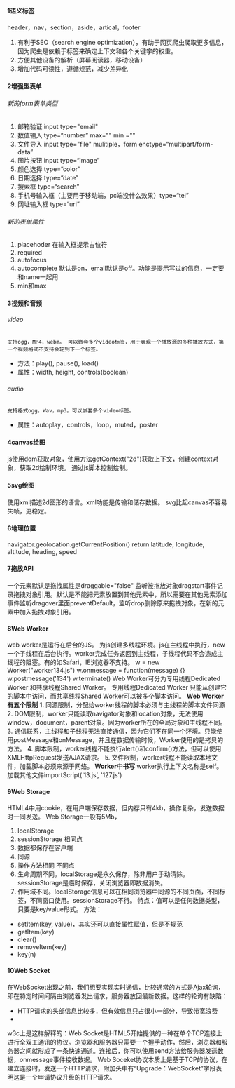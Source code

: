 #### 1语义标签
header，nav，section，aside，artical，footer
1. 有利于SEO（search engine optimization），有助于网页爬虫爬取更多信息，因为爬虫是依赖于标签来确定上下文和各个关键字的权重。
2. 方便其他设备的解析（屏幕阅读器，移动设备）
3. 增加代码可读性，遵循规范，减少差异化

#### 2增强型表单
###### 新的form表单类型
1. 邮箱验证 input type="email"
2. 数值输入 type=“number” max="" min =""
3. 文件导入 input type="file" mulitiple，form enctype=“multipart/form-data”
4. 图片按钮 input type=“image”
5. 颜色选择 type=“color”
6. 日期选择 type=“date”
7. 搜索框 type=“search”
8. 手机号输入框（主要用于移动端，pc端没什么效果）type=“tel”
9. 网址输入框 type=“url”
###### 新的表单属性
1. placehoder 在输入框提示占位符
2. required
3. autofocus
4. autocomplete 默认是on，email默认是off。功能是提示写过的信息，一定要和name一起用
5. min和max

#### 3视频和音频
###### video 
	支持ogg，MP4，webm。 可以嵌套多个video标签，用于表现一个播放源的多种播放方式，第一个视频格式不支持会轮到下一个标签。
- 方法：play(), pause(), load()
- 属性：width, height, controls(boolean)
###### audio
	支持格式ogg，Wav，mp3。可以嵌套多个video标签。
- 属性：autoplay，controls，loop，muted，poster

#### 4canvas绘图
js使用dom获取对象，使用方法getContext("2d")获取上下文，创建context对象，获取2d绘制环境。
通过js脚本控制绘制。

#### 5svg绘图
使用xml描述2d图形的语言。xml功能是传输和储存数据。
svg比起canvas不容易失帧，更稳定。

#### 6地理位置
navigator.geolocation.getCurrentPosition() 
return latitude, longitude, altitude, heading, speed

#### 7拖放API
一个元素默认是拖拽属性是draggable="false"
监听被拖放对象dragstart事件记录拖拽对象引用。默认是不能把元素放置到其他元素中，所以需要在其他元素添加事件监听dragover里面preventDefault，监听drop删除原来拖拽对象，在新的元素中加入拖拽对象引用。

#### 8Web Worker
web worker是运行在后台的JS。
为js创建多线程环境。js在主线程中执行，new一个子线程在后台执行。worker完成任务返回到主线程，子线程代码不会造成主线程的阻塞。有的如Safari，IE浏览器不支持。
w = new Worker("worker134.js")
w.onmessage = function(message) {}
w.postmessage('134')
w.terminate()
Web Worker可分为专用线程Dedicated Worker 和共享线程Shared Worker。
专用线程Dedicated Worker 只能从创建它的脚本中访问，而共享线程Shared Worker可以被多个脚本访问。
**Web Worker有五个限制**
	1. 同源限制，分配给worker线程的脚本必须与主线程的脚本文件同源
	2. DOM限制，worker只能读取navigator对象和location对象，无法使用window，document，parent对象。因为worker所在的全局对象和主线程不同。
	3. 通信联系，主线程和子线程无法直接通信，因为它们不在同一个环境。只能使用postMessage和onMessage，并且在数据传输时候，Worker使用的是拷贝的方法。
	4. 脚本限制，worker线程不能执行alert()和confirm()方法，但可以使用XMLHttpRequest发送AJAX请求。
	5. 文件限制，worker线程不能读取本地文件，加载脚本必须来源于网络。
**Worker中书写**
worker执行上下文名称是self。
加载其他文件importScript(‘13.js’, '127.js')

#### 9Web Storage
HTML4中用cookie，在用户端保存数据，但内存只有4kb，操作复杂，发送数据时一同发送。
Web Storage一般有5Mb，
1. localStorage
2. sessionStorage
相同点
1. 数据都保存在客户端
2. 同源
3. 操作方法相同
不同点
1. 生命周期不同。localStorage是永久保存，除非用户手动清除。sessionStorage是临时保存，关闭浏览器即数据消失。
2. 作用域不同。localStorage信息可以在相同浏览器中同源的不同页面，不同标签，不同窗口使用。sessionStorage不行。
特点：值可以是任何数据类型，只要是key/value形式。
方法：
- setItem(key, value)，其实还可以直接属性赋值，但是不规范
- getItem(key)
- clear()
- removeItem(key)
- key(n)

#### 10Web Socket
在WebSocket出现之前，我们想要实现实时通信，比较通常的方式是Ajax轮询，即在特定时间间隔由浏览器发出请求，服务器放回最新数据。这样的轮询有缺陷：
- HTTP请求的头部信息比较多，但有效信息只占很小一部分，导致带宽浪费
- 

w3c上是这样解释的：Web Socket是HTML5开始提供的一种在单个TCP连接上进行全双工通讯的协议。浏览器和服务器只需要一个握手动作，然后，浏览器和服务器之间就形成了一条快速通道。连接后，你可以使用send方法给服务器发送数据，onmessage事件接收数据。
Web Soceket协议本质上是基于TCP的协议，在建立连接时，发送一个HTTP请求，附加头中有“Upgrade：WebSocket”字段表明这是一个申请协议升级的HTTP请求。